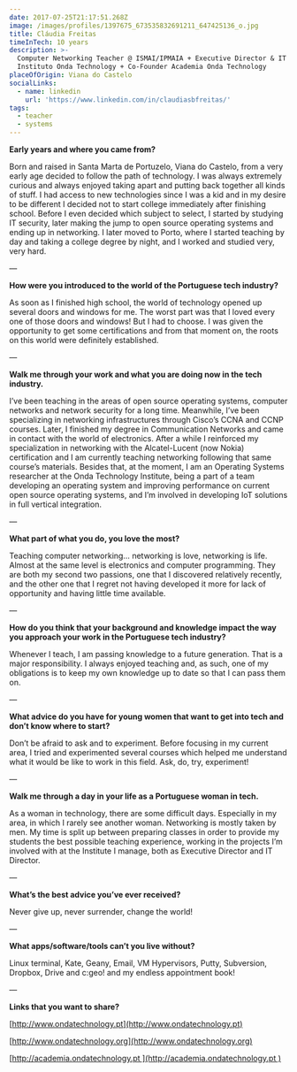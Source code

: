 ```yaml
---
date: 2017-07-25T21:17:51.268Z
image: /images/profiles/1397675_673535832691211_647425136_o.jpg
title: Cláudia Freitas
timeInTech: 10 years
description: >-
  Computer Networking Teacher @ ISMAI/IPMAIA + Executive Director & IT @
  Instituto Onda Technology + Co-Founder Academia Onda Technology
placeOfOrigin: Viana do Castelo
socialLinks:
  - name: linkedin
    url: 'https://www.linkedin.com/in/claudiasbfreitas/'
tags:
  - teacher
  - systems
---
```

**Early years and where you came from?**

Born and raised in Santa Marta de Portuzelo, Viana do Castelo, from a very early age decided to follow the path of technology. I was always extremely curious and always enjoyed taking apart and putting back together all kinds of stuff. I had access to new technologies since I was a kid and in my desire to be different I decided not to start college immediately after finishing school. Before I even decided which subject to select, I started by studying IT security, later making the jump to open source operating systems and ending up in networking. I later moved to Porto, where I started teaching by day and taking a college degree by night, and I worked and studied very, very hard.

—

**How were you introduced to the world of the Portuguese tech industry?**

As soon as I finished high school, the world of technology opened up several doors and windows for me. The worst part was that I loved every one of those doors and windows! But I had to choose. I was given the opportunity to get some certifications and from that moment on, the roots on this world were definitely established.

—

**Walk me through your work and what you are doing now in the tech industry.**

I’ve been teaching in the areas of open source operating systems, computer networks and network security for a long time. Meanwhile, I’ve been specializing in networking infrastructures through Cisco’s CCNA and CCNP courses. Later, I finished my degree in Communication Networks and came in contact with the world of electronics. After a while I reinforced my specialization in networking with the Alcatel-Lucent (now Nokia) certification and I am currently teaching networking following that same course’s materials. Besides that, at the moment, I am an Operating Systems researcher at the Onda Technology Institute, being a part of a team developing an operating system and improving performance on current open source operating systems, and I’m involved in developing IoT solutions in full vertical integration.

—

**What part of what you do, you love the most?**

Teaching computer networking… networking is love, networking is life. Almost at the same level is electronics and computer programming. They are both my second two passions, one that I discovered relatively recently, and the other one that I regret not having developed it more for lack of opportunity and having little time available.

—

**How do you think that your background and knowledge impact the way you approach your work in the Portuguese tech industry?**

Whenever I teach, I am passing knowledge to a future generation. That is a major responsibility. I always enjoyed teaching and, as such, one of my obligations is to keep my own knowledge up to date so that I can pass them on.

—

**What advice do you have for young women that want to get into tech and don’t know where to start?**

Don’t be afraid to ask and to experiment. Before focusing in my current area, I tried and experimented several courses which helped me understand what it would be like to work in this field. Ask, do, try, experiment!

—

**Walk me through a day in your life as a Portuguese woman in tech.**

As a woman in technology, there are some difficult days. Especially in my area, in which I rarely see another woman. Networking is mostly taken by men. My time is split up between preparing classes in order to provide my students the best possible teaching experience, working in the projects I’m involved with at the Institute I manage, both as Executive Director and IT Director.

—

**What’s the best advice you’ve ever received?**

Never give up, never surrender, change the world!

—

**What apps/software/tools can’t you live without?**

Linux terminal, Kate, Geany, Email, VM Hypervisors, Putty, Subversion, Dropbox, Drive and c:geo! and my endless appointment book!

—

**Links that you want to share?**

[http://www.ondatechnology.pt](http://www.ondatechnology.pt)

[http://www.ondatechnology.org](http://www.ondatechnology.org)

[http://academia.ondatechnology.pt ](http://academia.ondatechnology.pt )
